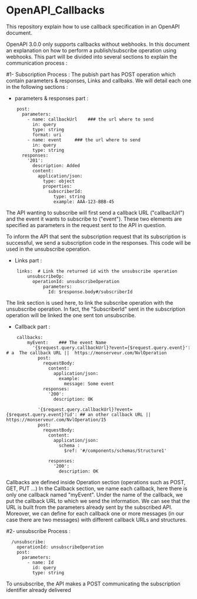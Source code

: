 # OpenAPI_Callbacks
This repository explain how to use callback specification in an OpenAPI document.

OpenAPI 3.0.0 only supports callbacks without webhooks. In this document an explanation on how to perform a publish/subscribe operation using webhooks. 
This part will be divided into several sections to explain the communication process : 


#1- Subscription Process  : 
The pubish part has  POST operation which contain parameters & responses, Links and callbaks. We will detail each one in the following sections : 
-  parameters & responses part :
```
    post:
      parameters:
        - name: callbackUrl    ### the url where to send 
          in: query
          type: string
          format: uri
        - name: event     ### the url where to send 
          in: query
          type: string
      responses:
        '201':
          description: Added
          content:
            application/json:
              type: object
              properties:
                subscriberId: 
                  type: string
                  example: AAA-123-BBB-45
   ```

                  
                  
The API wanting to subscribe will first send a callback URL ("callbaclUrl") and the event it wants to subscribe to ("event"). These two elements are specified as parameters in the request sent to the API in question.

To inform the API that sent the subscription request that its subscription is successful, we send a subscription code in the responses. This code will be used in the unsubscribe operation. 

-  Links part :
```
    links:  # Link the returned id with the unsubscribe operation
        unsubscribeOp:
          operationId: unsubscribeOperation
              parameters: 
                Id: $response.body#/subscriberId 
 ```
The link section is used here, to link the subscribe operation with the unsubscribe operation. In fact, the "SubscriberId" sent in the subscription operation will be linked the one sent ton unsubscribe. 

-  Callback part :

```
    callbacks:     
        myEvent:    ### The event Name
          '{$request.query.callbackUrl}?event={$request.query.event}':  # a  The callback URL ||  https://monserveur.com/NvlOperation
            post:
              requestBody:
                content:
                  application/json:
                    example:
                      message: Some event
              responses:
                '200':
                  description: OK
            
            '{$request.query.callbackUrl}?event={$request.query.event}?id': ## an other callback URL || https://monserveur.com/NvlOperation/15
            post:
              requestBody:
                content:
                  application/json:
                    schema :     
                      $ref: '#/components/schemas/Structure1'
                     
                responses:
                  '200':
                    description: OK 
 ```
Callbacks are defined inside Operation section (operations such as  POST, GET, PUT ...)
In the Callback section, we name each callback, here there is only one callback named "myEvent". 
Under the name of the callback, we put the callback URL to which we send the information. We can see that the URL is built from the parameters already sent by the subscribed API.
Moreover, we can define for each callback one or more messages (in our case there are two messages) with different callback URLs and structures.

#2- unsubscribe Process  : 
``` 
  /unsubscribe:
    operationId: unsubscribeOperation
    post:
      parameters:
        - name: Id
          id: query
          type: string
 ```
 To unsubscribe, the API makes a POST communicating the subscription identifier already delivered 
